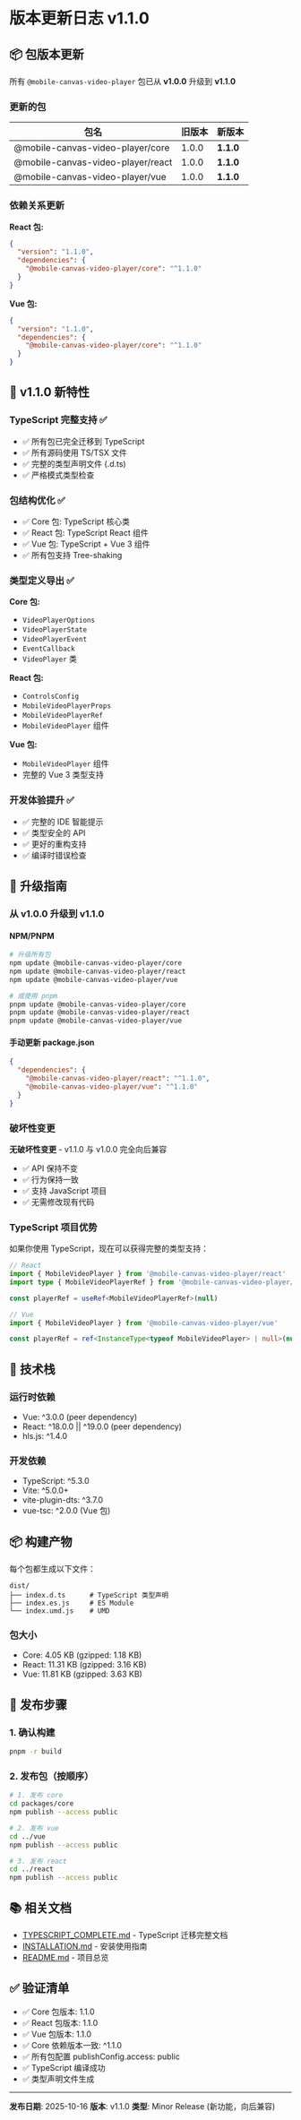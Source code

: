 # 版本更新日志 v1.1.0

## 📦 包版本更新

所有 `@mobile-canvas-video-player` 包已从 **v1.0.0** 升级到 **v1.1.0**

### 更新的包

| 包名 | 旧版本 | 新版本 |
|------|--------|--------|
| @mobile-canvas-video-player/core | 1.0.0 | **1.1.0** |
| @mobile-canvas-video-player/react | 1.0.0 | **1.1.0** |
| @mobile-canvas-video-player/vue | 1.0.0 | **1.1.0** |

### 依赖关系更新

**React 包:**
```json
{
  "version": "1.1.0",
  "dependencies": {
    "@mobile-canvas-video-player/core": "^1.1.0"
  }
}
```

**Vue 包:**
```json
{
  "version": "1.1.0",
  "dependencies": {
    "@mobile-canvas-video-player/core": "^1.1.0"
  }
}
```

## 🎯 v1.1.0 新特性

### TypeScript 完整支持 ✅
- ✅ 所有包已完全迁移到 TypeScript
- ✅ 所有源码使用 TS/TSX 文件
- ✅ 完整的类型声明文件 (.d.ts)
- ✅ 严格模式类型检查

### 包结构优化 ✅
- ✅ Core 包: TypeScript 核心类
- ✅ React 包: TypeScript React 组件
- ✅ Vue 包: TypeScript + Vue 3 组件
- ✅ 所有包支持 Tree-shaking

### 类型定义导出 ✅

**Core 包:**
- `VideoPlayerOptions`
- `VideoPlayerState`
- `VideoPlayerEvent`
- `EventCallback`
- `VideoPlayer` 类

**React 包:**
- `ControlsConfig`
- `MobileVideoPlayerProps`
- `MobileVideoPlayerRef`
- `MobileVideoPlayer` 组件

**Vue 包:**
- `MobileVideoPlayer` 组件
- 完整的 Vue 3 类型支持

### 开发体验提升 ✅
- ✅ 完整的 IDE 智能提示
- ✅ 类型安全的 API
- ✅ 更好的重构支持
- ✅ 编译时错误检查

## 📝 升级指南

### 从 v1.0.0 升级到 v1.1.0

#### NPM/PNPM
```bash
# 升级所有包
npm update @mobile-canvas-video-player/core
npm update @mobile-canvas-video-player/react
npm update @mobile-canvas-video-player/vue

# 或使用 pnpm
pnpm update @mobile-canvas-video-player/core
pnpm update @mobile-canvas-video-player/react
pnpm update @mobile-canvas-video-player/vue
```

#### 手动更新 package.json
```json
{
  "dependencies": {
    "@mobile-canvas-video-player/react": "^1.1.0",
    "@mobile-canvas-video-player/vue": "^1.1.0"
  }
}
```

### 破坏性变更

**无破坏性变更** - v1.1.0 与 v1.0.0 完全向后兼容

- ✅ API 保持不变
- ✅ 行为保持一致
- ✅ 支持 JavaScript 项目
- ✅ 无需修改现有代码

### TypeScript 项目优势

如果你使用 TypeScript，现在可以获得完整的类型支持：

```typescript
// React
import { MobileVideoPlayer } from '@mobile-canvas-video-player/react'
import type { MobileVideoPlayerRef } from '@mobile-canvas-video-player/react'

const playerRef = useRef<MobileVideoPlayerRef>(null)

// Vue
import { MobileVideoPlayer } from '@mobile-canvas-video-player/vue'

const playerRef = ref<InstanceType<typeof MobileVideoPlayer> | null>(null)
```

## 🔧 技术栈

### 运行时依赖
- Vue: ^3.0.0 (peer dependency)
- React: ^18.0.0 || ^19.0.0 (peer dependency)
- hls.js: ^1.4.0

### 开发依赖
- TypeScript: ^5.3.0
- Vite: ^5.0.0+
- vite-plugin-dts: ^3.7.0
- vue-tsc: ^2.0.0 (Vue 包)

## 📦 构建产物

每个包都生成以下文件：

```
dist/
├── index.d.ts      # TypeScript 类型声明
├── index.es.js     # ES Module
└── index.umd.js    # UMD
```

### 包大小
- Core: 4.05 KB (gzipped: 1.18 KB)
- React: 11.31 KB (gzipped: 3.16 KB)
- Vue: 11.81 KB (gzipped: 3.63 KB)

## 🚀 发布步骤

### 1. 确认构建
```bash
pnpm -r build
```

### 2. 发布包（按顺序）
```bash
# 1. 发布 core
cd packages/core
npm publish --access public

# 2. 发布 vue
cd ../vue
npm publish --access public

# 3. 发布 react
cd ../react
npm publish --access public
```

## 📚 相关文档

- [TYPESCRIPT_COMPLETE.md](./TYPESCRIPT_COMPLETE.md) - TypeScript 迁移完整文档
- [INSTALLATION.md](./INSTALLATION.md) - 安装使用指南
- [README.md](./README.md) - 项目总览

## ✅ 验证清单

- ✅ Core 包版本: 1.1.0
- ✅ React 包版本: 1.1.0
- ✅ Vue 包版本: 1.1.0
- ✅ Core 依赖版本一致: ^1.1.0
- ✅ 所有包配置 publishConfig.access: public
- ✅ TypeScript 编译成功
- ✅ 类型声明文件生成

---

**发布日期**: 2025-10-16
**版本**: v1.1.0
**类型**: Minor Release (新功能，向后兼容)

